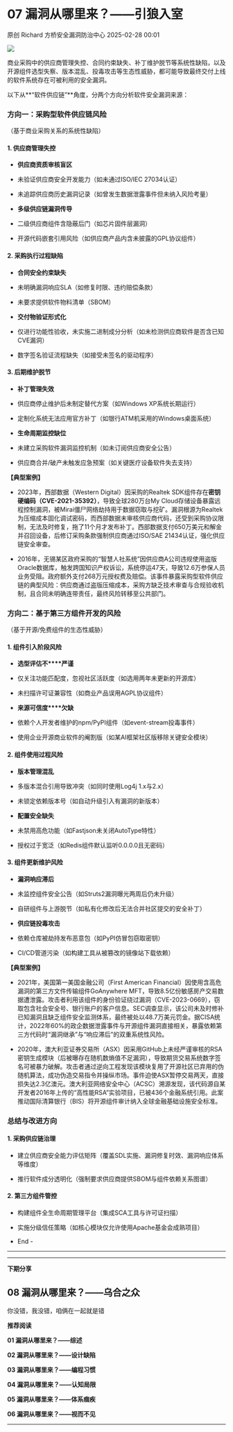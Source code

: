 #  07 漏洞从哪里来？——引狼入室   
原创 Richard  方桥安全漏洞防治中心   2025-02-28 00:01  
  
![](https://mmbiz.qpic.cn/sz_mmbiz_png/2JVOUiaJORTsI7afaeHNx5QslRwzf8l886VEcjA4a0ZcSK3VnvOvp7CZMOzmmnelowiaAAcQ066w1PJtLazrtDbw/640?wx_fmt=png&from=appmsg "")  
  
商业采购中的供应商管理失控、合同约束缺失、补丁维护脱节等系统性缺陷，以及开源组件选型失察、版本混乱、投毒攻击等生态性威胁，都可能导致最终交付上线的软件系统存在可被利用的安全漏洞。  
  
以下从**“软件供应链”**角度，分两个方向分析软件安全漏洞来源：  
  
### 方向一：采购型软件供应链风险  
  
（基于商业采购关系的系统性缺陷）  
#### 1. 供应商管理失控  
- **供应商资质审核盲区**  
  
- 未验证供应商安全开发能力（如未通过ISO/IEC 27034认证）  
  
- 未追踪供应商历史漏洞记录（如曾发生数据泄露事件但未纳入风险考量）  
  
- **多级供应链漏洞传导**  
  
- 二级供应商组件含隐蔽后门（如芯片固件层漏洞）  
  
- 开源代码嵌套引用风险（如供应商产品内含未披露的GPL协议组件）  
  
#### 2. 采购执行过程缺陷  
- **合同安全约束缺失**  
  
- 未明确漏洞响应SLA（如修复时限、违约赔偿条款）  
  
- 未要求提供软件物料清单（SBOM）  
  
- **交付物验证形式化**  
  
- 仅进行功能性验收，未实施二进制成分分析（如未检测供应商软件是否含已知CVE漏洞）  
  
- 数字签名验证流程缺失（如接受未签名的驱动程序）  
  
#### 3. 后期维护脱节  
- **补丁管理失效**  
  
- 供应商停止维护后未制定替代方案（如Windows XP系统长期运行）  
  
- 定制化系统无法应用官方补丁（如银行ATM机采用的Windows桌面系统）  
  
- **生命周期监控缺位**  
  
- 未建立采购软件漏洞监控机制（如未订阅供应商安全公告）  
  
- 供应商合并/破产未触发应急预案（如关键医疗设备软件失去支持）  
  
**【典型案例】**  
- 2023年，西部数据（Western Digital）因采购的Realtek SDK组件存在**密钥硬编码（CVE-2021-35392）**，导致全球280万台My Cloud存储设备暴露远程控制漏洞，被Mirai僵尸网络劫持用于数据窃取与挖矿。漏洞根源为Realtek为压缩成本固化调试密码，而西部数据未审核供应商代码，还受到采购协议限制，无法及时修复，拖了11个月才发布补丁。西部数据支付650万美元和解金并召回设备，后修订采购条款强制供应商通过ISO/SAE 21434认证，强化供应链安全审查。  
  
- 2016年，无锡某区政府采购的“智慧人社系统”因供应商A公司违规使用盗版Oracle数据库，触发跨国知识产权诉讼，系统停运47天，导致12.6万参保人员业务受阻。政府额外支付268万元授权费及赔偿。该事件暴露采购型软件供应链的典型风险：供应商通过盗版压缩成本，采购方缺乏技术审查与合规验收机制，且合同未明确连带责任，最终风险转移至公共部门。  
  
### 方向二：基于第三方组件开发的风险  
  
（基于开源/免费组件的生态性威胁）  
#### 1. 组件引入阶段风险  
- **选型评估不****严谨**  
  
- 仅关注功能匹配度，忽视社区活跃度（如选用两年未更新的开源库）  
  
- 未扫描许可证兼容性（如商业产品误用AGPL协议组件）  
  
- **来源可信度****欠缺**  
  
- 依赖个人开发者维护的npm/PyPI组件（如event-stream投毒事件）  
  
- 使用企业开源商业软件的阉割版（如某AI框架社区版移除关键安全模块）  
  
#### 2. 组件使用过程风险  
- **版本管理混乱**  
  
- 多版本混合引用导致冲突（如同时使用Log4j 1.x与2.x）  
  
- 未锁定依赖版本号（如自动升级引入有漏洞的新版本）  
  
- **配置安全缺失**  
  
- 未禁用高危功能（如Fastjson未关闭AutoType特性）  
  
- 授权过于宽泛（如Redis组件默认监听0.0.0.0且无密码）  
  
#### 3. 组件更新维护风险  
- **漏洞响应滞后**  
  
- 未监控组件安全公告（如Struts2漏洞曝光两周后仍未升级）  
  
- 自研组件与上游脱节（如私有化修改后无法合并社区提交的安全补丁）  
  
- **供应链投毒攻击**  
  
- 依赖仓库被劫持发布恶意包（如PyPI仿冒包窃取密钥）  
  
- CI/CD管道污染（如构建工具从被篡改的镜像站下载依赖）  
  
**【典型案例】**  
- 2021年，美国第一美国金融公司（First American Financial）因使用含高危漏洞的第三方文件传输组件GoAnywhere MFT，导致8.5亿份敏感房产交易数据遭泄露。攻击者利用该组件的身份验证绕过漏洞（CVE-2023-0669），窃取包含社会安全号、银行账户的客户信息。SEC调查显示，该公司未及时修补已知漏洞且缺乏组件安全监测体系，最终被处以48.7万美元罚金。据CISA统计，2022年60%的政企数据泄露事件与开源组件漏洞直接相关，暴露依赖第三方代码时“漏洞继承”与“响应滞后”的双重系统性风险。  
  
- 2020年，澳大利亚证券交易所（ASX）因采用GitHub上未经严谨审核的RSA密钥生成模块（后被曝存在随机数熵值不足漏洞），导致期货交易系统数字签名可被暴力破解。攻击者通过逆向工程发现该模块复用了开源社区已弃用的伪随机算法，成功伪造交易指令并操纵市场。事件迫使ASX暂停交易两天，直接损失达2.3亿澳元。澳大利亚网络安全中心（ACSC）溯源发现，该代码源自某开发者2016年上传的“高性能RSA”实验项目，已被436个金融系统引用。此案推动国际清算银行（BIS）将开源组件审计纳入全球金融基础设施安全标准。  
  
### 总结与改进方向  
#### 1. 采购供应链治理  
- 建立供应商安全能力评估矩阵（覆盖SDL实施、漏洞修复时效、漏洞响应体系等维度）  
  
- 推行软件成分透明化（强制要求供应商提供SBOM与组件依赖关系图谱）  
  
#### 2. 第三方组件管控  
- 构建组件全生命周期管理平台（集成SCA工具与许可证扫描）  
  
- 实施分级信任策略（如核心模块仅允许使用Apache基金会成熟项目）  
  
- End -  
  
****  
****  
**下期分享**  
## 08 漏洞从哪里来？——乌合之众  
  
你没错，我没错，咱俩在一起就是错  
  
  
**推荐阅读**  
  
**01 漏洞从哪里来？——综述**  
  
**02 漏洞从哪里来？——设计缺陷**  
  
**03 漏洞从哪里来？——编程习惯**  
  
**04 漏洞从哪里来？——认知局限**  
  
**05 漏洞从哪里来？——体系痼疾**  
  
**06 漏洞从哪里来？——视而不见**  
  
****  
  
